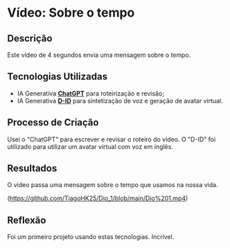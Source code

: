 # Vídeo: Sobre o tempo

## Descrição
Este vídeo de 4 segundos envia uma mensagem sobre o tempo.

## Tecnologias Utilizadas
- IA Generativa **[ChatGPT](https://chat.openai.com)** para roteirização e revisão;
- IA Generativa **[D-ID](https://www.d-id.com)** para sintetização de voz e geração de avatar virtual.

## Processo de Criação
Usei o "ChatGPT" para escrever e revisar o roteiro do vídeo. O "D-ID" foi utilizado para utilizar um avatar virtual com voz em inglês.

## Resultados
O vídeo passa uma mensagem sobre o tempo que usamos na nossa vida.

(https://github.com/TiagoHK25/Dio_1/blob/main/Dio%201.mp4)

## Reflexão
Foi um primeiro projeto usando estas tecnologias. Incrível.
